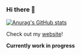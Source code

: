 ### Hi there 👋

[![Anurag's GitHub stats](https://github-readme-stats.vercel.app/api?username=macho-catt&hide=stars&count_private=true&show_icons=true&theme=tokyonight)](https://github.com/anuraghazra/github-readme-stats)

<!--
**macho-catt/macho-catt** is a ✨ _special_ ✨ repository because its `README.md` (this file) appears on your GitHub profile.

Here are some ideas to get you started:

- 🔭 I’m currently working on ...
- 🌱 I’m currently learning ...
- 👯 I’m looking to collaborate on ...
- 🤔 I’m looking for help with ...
- 💬 Ask me about ...
- 📫 How to reach me: ...
- 😄 Pronouns: ...
- ⚡ Fun fact: ...
-->

Check out my [website](https://www.mattcacho.com)!

**Currently work in progress**
